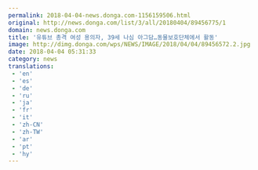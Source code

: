 ```yaml
---
permalink: 2018-04-04-news.donga.com-1156159506.html
original: http://news.donga.com/list/3/all/20180404/89456775/1
domain: news.donga.com
title: '유튜브 총격 여성 용의자, 39세 나심 아그담…동물보호단체에서 활동'
image: http://dimg.donga.com/wps/NEWS/IMAGE/2018/04/04/89456572.2.jpg
date: 2018-04-04 05:31:33
category: news
translations: 
 - 'en'
 - 'es'
 - 'de'
 - 'ru'
 - 'ja'
 - 'fr'
 - 'it'
 - 'zh-CN'
 - 'zh-TW'
 - 'ar'
 - 'pt'
 - 'hy'
---
```


